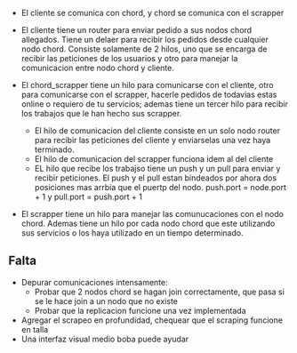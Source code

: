 * El cliente se comunica con chord, y chord se comunica con el scrapper

* El cliente tiene un router para enviar pedido a sus nodos chord allegados. Tiene un delaer para recibir los pedidos desde cualquier nodo chord. Consiste solamente de 2 hilos, uno que se encarga de recibir las peticiones de los usuarios y otro para manejar la comunicacion entre nodo chord y cliente.

* El chord_scrapper tiene un hilo para comunicarse con el cliente, otro para comunicarse con el scrapper, hacerle pedidos de todavias estas online o requiero de tu servicios; ademas tiene un tercer hilo para recibir los trabajos que le han hecho sus scrapper.
    - El hilo de comunicacion del cliente consiste en un solo nodo router para recibir las peticiones del cliente y enviarselas una vez haya terminado.
    - El hilo de comunicacion del scrapper funciona idem al del cliente
    - EL hilo que recibe los trabajso tiene un push y un pull para enviar y recibir peticiones. El push y el pull estan bindeados por ahora dos posiciones mas arrbia que el puertp del nodo. push.port = node.port + 1 y pull.port = push.port + 1

* El scrapper tiene un hilo para manejar las comunucaciones con el nodo chord. Ademas tiene un hilo por cada nodo chord que este utilizando sus servicios o los haya utilizado en un tiempo determinado.

## Falta

* Depurar comunicaciones intensamente:
    - Probar que 2 nodos chord se hagan join correctamente, que pasa si se le hace join a un nodo que no existe
    - Probar que la replicacion funcione una vez implementada
* Agregar el scrapeo en profundidad, chequear que el scraping funcione en talla
* Una interfaz visual medio boba puede ayudar